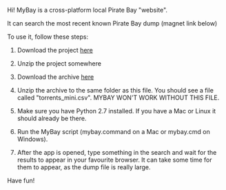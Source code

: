 Hi! MyBay is a cross-platform local Pirate Bay "website".

It can search the most recent known Pirate Bay dump (magnet link below)

To use it, follow these steps:

1) Download the project [here](https://github.com/mybay/mybay/archive/master.zip)

2) Unzip the project somewhere

3) Download the archive [here](magnet:?xt=urn:btih:B3BCB8BD8B20DEC7A30FD9EC43CE7AFAAF631E06)

4) Unzip the archive to the same folder as this file. You should see a file
   called "torrents_mini.csv". MYBAY WON'T WORK WITHOUT THIS FILE.

5) Make sure you have Python 2.7 installed. If you have a Mac or Linux it
   should already be there.

6) Run the MyBay script (mybay.command on a Mac or mybay.cmd on Windows).

7) After the app is opened, type something in the search and wait for the
   results to appear in your favourite browser. It can take some time for them
   to appear, as the dump file is really large.

Have fun!
